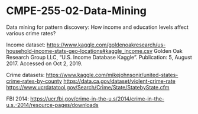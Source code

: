 # CMPE-255-02-Data-Mining
Data mining for pattern discovery: How income and education levels affect various crime rates?

Income dataset: 
https://www.kaggle.com/goldenoakresearch/us-household-income-stats-geo-locations#kaggle_income.csv
Golden Oak Research Group LLC, “U.S. Income Database Kaggle”. Publication: 5, August 2017. Accessed on Oct 2, 2019.

Crime datasets:
https://www.kaggle.com/mikejohnsonjr/united-states-crime-rates-by-county
https://data.ca.gov/dataset/violent-crime-rate
https://www.ucrdatatool.gov/Search/Crime/State/StatebyState.cfm

FBI 2014: https://ucr.fbi.gov/crime-in-the-u.s/2014/crime-in-the-u.s.-2014/resource-pages/downloads